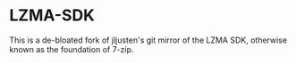 LZMA-SDK
========

This is a de-bloated fork of jljusten's git mirror of the LZMA SDK, otherwise known as the foundation of 7-zip.

